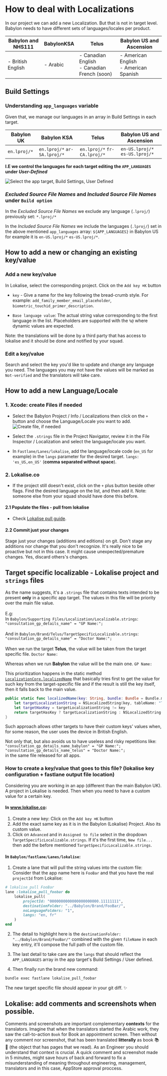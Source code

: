 # How to deal with Localizations

In our project we can add a new Localization. But that is not in target level. Babylon needs to have different sets of languages/locales per product.

| Babylon and NHS111 | BabylonKSA | Telus | Babylon US and Ascension |
|--------|--------|--------|--------|
| - British English | - Arabic | - Canadian English<br>- Canadian French (soon) | - American English<br>- American Spanish |

## Build Settings
### Understanding `app_languages` variable
Given that, we manage our languages in an array in Build Settings in each target.

| Babylon UK | Babylon KSA | Telus | Babylon US and Ascension |
|--------|--------|--------|--------|
| `en.lproj/*` | `en.lproj/*` `ar-SA.lproj/*` | `en.lproj/*` `fr-CA.lproj/*` | `en-US.lproj/*` `es-US.lproj/*` |

**I.E we control the languages for each target editing the `APP_LANGUAGES` under _User-Defined_**

![Select the app target, Build Settings, User Defined](Assets/Localizations-appLanguages-buildSettings-userDefined.png)

### _Excluded Source File Names_ and _Included Source File Names_ under `Build option`
In the _Excluded Source File Names_ we exclude any language (`.lproj/`) previously set:
`*.lproj/*` 

In the _Included Source File Names_ we include the languages (`.lproj/`) set in the above mentioned `app_languages` array:
`${APP_LANGUAGES}` in Babylon US for example it is `en-US.lproj/*` `es-US.lproj/*`.

## How to add a new or changing an existing key/value
### Add a new key/value
In Lokalise, select the corresponding project. 
Click on the `Add key ⌘K` button
- `key` - Give a name for the key following the bread-crumb style. For example: `add_family_member_email_placeholder`, `biometric_touchid_primer_description`.
    
- `Base language value`: The actual string value corresponding to the first language in the list. Placeholders are supported with the `%@` where dynamic values are expected. 

Note: the translations will be done by a third party that has access to lokalise and it should be done and notified by your squad.

### Edit a key/value
Search and select the key you'd like to update and change any language you need. The languages you may not have the values will be marked as `Not-verified` and the translators will take care.

## How to add a new Language/Locale

### 1. Xcode: create Files if needed
- Select the Babylon Project / Info / Localizations then click on the `+` button and choose the Language/Locale you want to add.
![Create file, if needed](Assets/Localizations-createFile.png)

- Select the `.strings` file in the Project Navigator, review it in the File Inspector / Localization and select the language/locale you want.
- In `Fastlane/Lanes/lokalise`, add the language/locale code (`en_US` for example) in the `langs` parameter for the desired target. `langs: 'es_US,en_US'` (**comma separated without space**). 

### 2. Lokalise.co
- If the project still doesn't exist, click on the `+` plus button beside other flags. Find the desired language on the list, and then add it.
Note: someone else from your squad should have done this before.

#### 2.1 Populate the files - pull from lokalise
- Check [Lokalise pull guide](https://github.com/Babylonpartners/ios-playbook/blob/master/Cookbook/Technical-Documents/Lokalise.md).

#### 2.2 Commit just your changes
Stage just your changes (additions and editions) on git. Don't stage any additions nor change that you don't recognize. It's really nice to be proactive but not in this case. It might cause unexpected/premature changes. Yes, discard others's changes.

## Target specific localizable - Lokalise project and `strings` files

As the name suggests, it's a `.strings` file that contains texts intended to be present **only** in a specific app target.
The values in this file will be priority over the main file value.
<br><br>
E.g: <br>
In `Babylon/Supporting Files/Localization/Localizable.strings`:<br>
```"consultation_gp_details_name" = "GP Name:";```<br>
<br>
And in `Babylon/Brand/Telus/TargetSpecificLocalizable.strings`:<br>
```"consultation_gp_details_name" = "Doctor Name:";```<br>
<br>
When we run the target **Telus**, the value will be taken from the target specific file.
`Doctor Name:`

Whereas when we run **Babylon** the value will be the main one. 
`GP Name:`

This prioritization happens in the static method [`LocalizationCore.localizedName`](https://github.com/Babylonpartners/babylon-ios/blob/develop/SDK/BabylonCore/BabylonCore/Utilities/LocalizationCore.swift#L14) that basically tries first to get the value for such key from the target-specific file and if the result is still the key itself, then it falls back to the main value. 

```swift
public static func localizedName(key: String, bundle: Bundle = Bundle.main) -> String {
    let targetLocalizationString = NSLocalizedString(key, tableName: "TargetSpecificLocalizable", comment: "")
    let targetHasKey = targetLocalizationString != key
    return targetHasKey ? targetLocalizationString : NSLocalizedString(key, bundle: bundle, comment: "")
}
```

Such approach allows other targets to have their custom keys' values when, for some reason, the user uses the device in British English.

Not only that, but also avoids us to have useless and risky repetitions like:<br>
```"consultation_gp_details_name_babylon" = "GP Name:";```<br>
```"consultation_gp_details_name_telus" = "Doctor Name:";```<br>
in the same file released for all apps. 

### How to create a key/value that goes to this file? (lokalise key configuration + fastlane output file location)
Considering you are working in an app (different than the main Babylon UK). A project in Lokalise is needed. Then when you need to have a custom value for a certain key. 

#### In www.lokalise.co:

1. Create a new key: Click on the `Add key ⌘K` button
2. Add the exact same key as it is in the Babylon (Lokalise) Project. Also its custom value.
3. Click on `Advanced` and in `Assigned to file` select in the dropdown `TargetSpecificLocalizable.strings`. If it's the first time, `New file...` then add the before mentioned `TargetSpecificLocalizable.strings`.

#### In `Babylon/fastlane/Lanes/lokalise`:
1. Create a lane that will pull the string values into the custom file:
Consider that the app name here is `FooBar` and that you have the real `projectId` from Lokalise:
```ruby
# lokalise_pull FooBar
lane :lokalise_pull_foobar do
	lokalise_pull(
		projectId: "0000000000000000000000.11111111", 
		destinationFolder: "../Babylon/Brand/FooBar/",	
		noLanguageFolders: "1", 
		langs: "en, fr"
	)
end
```
2. The detail to highlight here is the `destinationFolder: "../Babylon/Brand/FooBar/"` combined with the given `fileName` in each key entry, it'll compose the full path of the custom file. 

3. The last detail to take care are the `langs` that should reflect the `APP_LANGUAGES` array in the app target's Build Settings / User defined. 

4. Then finally run the brand new command: 
```sh
bundle exec fastlane lokalise_pull_foobar
```
The new target specific file should appear in your git diff. ✨

## Lokalise: add comments and screenshots when possible.
Comments and screenshots are important complementary **contexts** for the translators.
Imagine that when the translators started the Arabic work, they saw the call-to-action `Book` for Book an appointment screen. Then without any comment nor screenshot, that has been translated **litterally** as book 📚📖 (the object that has pages that we read). As an Engineer you should understand that context is crucial. A quick comment and screenshot made in 5 minutes, might save hours of back and forward to fix a misunderstanding of meaning throughout engineering, management, translators and in this case, AppStore approval proccess. 


